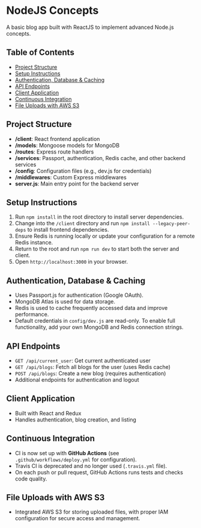 # NodeJS Concepts

A basic blog app built with ReactJS to implement advanced Node.js concepts.

## Table of Contents

- [Project Structure](#project-structure)
- [Setup Instructions](#setup-instructions)
- [Authentication, Database & Caching](#authentication-database--caching)
- [API Endpoints](#api-endpoints)
- [Client Application](#client-application)
- [Continuous Integration](#continuous-integration)
- [File Uploads with AWS S3](#file-uploads-with-aws-s3)

## Project Structure

- **/client**: React frontend application
- **/models**: Mongoose models for MongoDB
- **/routes**: Express route handlers
- **/services**: Passport, authentication, Redis cache, and other backend services
- **/config**: Configuration files (e.g., dev.js for credentials)
- **/middlewares**: Custom Express middlewares
- **server.js**: Main entry point for the backend server

## Setup Instructions

1. Run `npm install` in the root directory to install server dependencies.
2. Change into the `/client` directory and run `npm install --legacy-peer-deps` to install frontend dependencies.
3. Ensure Redis is running locally or update your configuration for a remote Redis instance.
4. Return to the root and run `npm run dev` to start both the server and client.
5. Open `http://localhost:3000` in your browser.

## Authentication, Database & Caching

- Uses Passport.js for authentication (Google OAuth).
- MongoDB Atlas is used for data storage.
- Redis is used to cache frequently accessed data and improve performance.
- Default credentials in `config/dev.js` are read-only. To enable full functionality, add your own MongoDB and Redis connection strings.

## API Endpoints

- `GET /api/current_user`: Get current authenticated user
- `GET /api/blogs`: Fetch all blogs for the user (uses Redis cache)
- `POST /api/blogs`: Create a new blog (requires authentication)
- Additional endpoints for authentication and logout

## Client Application

- Built with React and Redux
- Handles authentication, blog creation, and listing

## Continuous Integration

- CI is now set up with **GitHub Actions** (see `.github/workflows/deploy.yml` for configuration).
- Travis CI is deprecated and no longer used (`.travis.yml` file).
- On each push or pull request, GitHub Actions runs tests and checks code quality.

## File Uploads with AWS S3

- Integrated AWS S3 for storing uploaded files, with proper IAM configuration for secure access and management.
